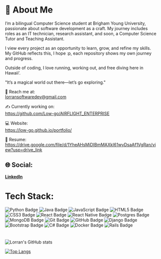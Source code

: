 # 🎱 About Me 

I’m a bilingual Computer Science student at Brigham Young University, passionate about software development as a craft. My journey includes roles as an IT technician, research assistant, and soon, a Computer Science Tutor and Teaching Assistant.

I view every project as an opportunity to learn, grow, and refine my skills. My GitHub reflects this, I hope :p, each repository shows my own journey and progress.

Outside of coding, I love running, working out, and free diving here in Hawaii’.

"It’s a magical world out there—let’s go exploring."

📧 Reach me at:<br/>
lorransoftwaredev@gmail.com

✍️ Currently working on:<br/>
https://github.com/Low-go/AIRFLIGHT_ENTERPRISE

💻 Website:<br/>
https://low-go.github.io/portfolio/

📝 Resume:<br/>
https://drive.google.com/file/d/1YheAHsMiDIBmMAXkI61wyDsaAf1VgRan/view?usp=drive_link


## 🌐 Social:<br/>
**[LinkedIn](https://www.linkedin.com/in/lorran-alves-galdino/)**  


# Tech Stack:
![Python Badge](https://img.shields.io/badge/Python-blue?style=for-the-badge&logo=python&logoColor=white)
![Java Badge](https://img.shields.io/badge/Java-red?style=for-the-badge&logo=oracle&logoColor=white)
![JavaScript Badge](https://img.shields.io/badge/JavaScript-yellow?style=for-the-badge&logo=javascript&logoColor=white)
![HTML5 Badge](https://img.shields.io/badge/HTML5-orange?style=for-the-badge&logo=html5&logoColor=white)
![CSS3 Badge](https://img.shields.io/badge/CSS3-blue?style=for-the-badge&logo=css3&logoColor=white)
![React Badge](https://img.shields.io/badge/React-61DAFB?style=for-the-badge&logo=react&logoColor=white)
![React Native Badge](https://img.shields.io/badge/React%20Native-61DAFB?style=for-the-badge&logo=react&logoColor=white)
![Postgres Badge](https://img.shields.io/badge/PostgreSQL-4169E1?style=for-the-badge&logo=postgresql&logoColor=white)
![MongoDB Badge](https://img.shields.io/badge/MongoDB-47A248?style=for-the-badge&logo=mongodb&logoColor=white)
![Git Badge](https://img.shields.io/badge/Git-F05032?style=for-the-badge&logo=git&logoColor=white)
![GitHub Badge](https://img.shields.io/badge/GitHub-181717?style=for-the-badge&logo=github&logoColor=white)
![Django Badge](https://img.shields.io/badge/Django-092E20?style=for-the-badge&logo=django&logoColor=white)
![Bootstrap Badge](https://img.shields.io/badge/Bootstrap-7952B3?style=for-the-badge&logo=bootstrap&logoColor=white)
![C# Badge](https://img.shields.io/badge/C%23-239120?style=for-the-badge&logo=csharp&logoColor=white)
![Docker Badge](https://img.shields.io/badge/Docker-2496ED?style=for-the-badge&logo=docker&logoColor=white)
![Rails Badge](https://img.shields.io/badge/Rails-CC0000?style=for-the-badge&logo=rubyonrails&logoColor=white)

#

![Lorran's GitHub stats](https://github-readme-stats.vercel.app/api?username=low-go&show_icons=true&theme=vue-dark)

[![Top Langs](https://github-readme-stats.vue-dark.app/api/top-langs/?username=low-go)](https://github.com/low-go/github-readme-stats)
